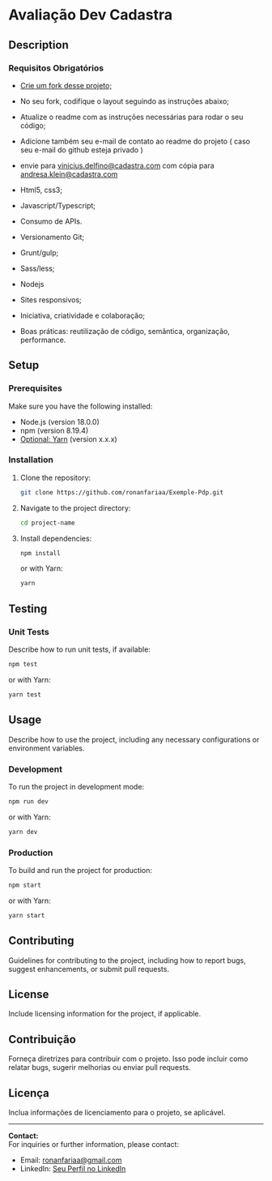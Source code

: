 # Avaliação Dev Cadastra

## Description

### Requisitos Obrigatórios

- [Crie um fork desse projeto;](https://github.com/Cadastra-Next-Gen-Company/desenvolvedor-cadastra/fork)
- No seu fork, codifique o layout seguindo as instruções abaixo;
- Atualize o readme com as instruções necessárias para rodar o seu código;
- Adicione também seu e-mail de contato ao readme do projeto ( caso seu e-mail do github esteja privado )
- envie para [vinicius.delfino@cadastra.com](mailto:vinicius.delfino@cadastra.com?subject=Vaga%20DEV%20-%20Cadastra) com cópia para [andresa.klein@cadastra.com](mailto:andresa.klein?subject=Vaga%20DEV%20-%20Cadastra)

- Html5, css3;
- Javascript/Typescript;
- Consumo de APIs.
- Versionamento Git;
- Grunt/gulp;
- Sass/less;
- Nodejs
- Sites responsivos;
- Iniciativa, criatividade e colaboração;
- Boas práticas: reutilização de código, semântica, organização, performance.

## Setup

### Prerequisites

Make sure you have the following installed:

- Node.js (version 18.0.0)
- npm (version 8.19.4)
- [Optional: Yarn](https://yarnpkg.com/getting-started/install) (version x.x.x)

### Installation

1. Clone the repository:

    ```bash
    git clone https://github.com/ronanfariaa/Exemple-Pdp.git
    ```

2. Navigate to the project directory:

    ```bash
    cd project-name
    ```

3. Install dependencies:

    ```bash
    npm install
    ```

    or with Yarn:

    ```bash
    yarn
    ```

## Testing

### Unit Tests

Describe how to run unit tests, if available:

```bash
npm test
```

or with Yarn:

```bash
yarn test
```

## Usage

Describe how to use the project, including any necessary configurations or environment variables.

### Development

To run the project in development mode:

```bash
npm run dev
```

or with Yarn:

```bash
yarn dev
```

### Production

To build and run the project for production:

```bash
npm start
```

or with Yarn:

```bash
yarn start
```

## Contributing

Guidelines for contributing to the project, including how to report bugs, suggest enhancements, or submit pull requests.

## License

Include licensing information for the project, if applicable.



## Contribuição

Forneça diretrizes para contribuir com o projeto. Isso pode incluir como relatar bugs, sugerir melhorias ou enviar pull requests.

## Licença

Inclua informações de licenciamento para o projeto, se aplicável.

---

**Contact:**  
For inquiries or further information, please contact:

- Email: ronanfariaa@gmail.com  
- LinkedIn: [Seu Perfil no LinkedIn](https://www.linkedin.com/in/ronanfariaa/)
